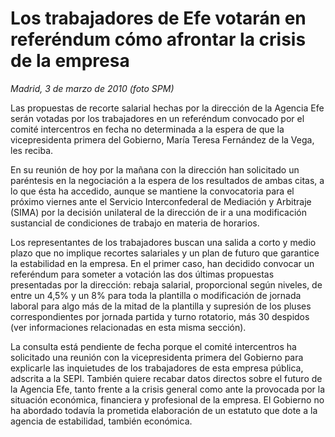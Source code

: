 # Los trabajadores de Efe votarán en referéndum cómo afrontar la crisis de la empresa

*Madrid, 3 de marzo de 2010 (foto SPM)*

Las propuestas de recorte salarial hechas por la dirección de la Agencia Efe serán votadas por los trabajadores en un referéndum convocado por el comité intercentros en fecha no determinada a la espera de que la vicepresidenta primera del Gobierno, María Teresa Fernández de la Vega, les reciba.

En su reunión de hoy por la mañana con la dirección han solicitado un paréntesis en la negociación a la espera de los resultados de ambas citas, a lo que ésta ha accedido, aunque se mantiene la convocatoria para el próximo viernes ante el Servicio Interconfederal de Mediación y Arbitraje (SIMA) por la decisión unilateral de la dirección de ir a una modificación sustancial de condiciones de trabajo en materia de horarios.

Los representantes de los trabajadores buscan una salida a corto y medio plazo que no implique recortes salariales y un plan de futuro que garantice la estabilidad en la empresa. En el primer caso, han decidido convocar un referéndum para someter a votación las dos últimas propuestas presentadas por la dirección: rebaja salarial, proporcional según niveles, de entre un 4,5% y un 8% para toda la plantilla o modificación de jornada laboral para algo más de la mitad de la plantilla y supresión de los pluses correspondientes por jornada partida y turno rotatorio, más 30 despidos (ver informaciones relacionadas en esta misma sección).

La consulta está pendiente de fecha porque el comité intercentros ha solicitado una reunión con la vicepresidenta primera del Gobierno para explicarle las inquietudes de los trabajadores de esta empresa pública, adscrita a la SEPI. También quiere recabar datos directos sobre el futuro de la Agencia Efe, tanto frente a la crisis general como ante la provocada por la situación económica, financiera y profesional de la empresa. El Gobierno no ha abordado todavía la prometida elaboración de un estatuto que dote a la agencia de estabilidad, también económica.
